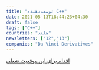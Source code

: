 ```yaml
---
title: "توسعه‌دهنده C++"
date: 2021-05-13T18:44:23+04:30
draft: false
tags: ["C++"]
countries: "هلند"
newsletters: ["12","13"]
companies: "Da Vinci Derivatives"
---
```


[اقدام برای این موقعیت شغلی](https://news.ycombinator.com/item?id=27034719)
